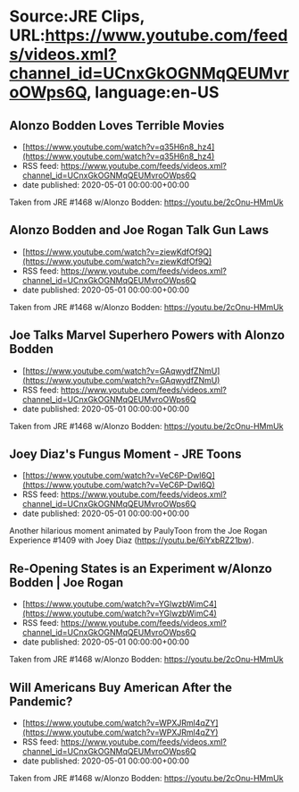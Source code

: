 # Source:JRE Clips, URL:https://www.youtube.com/feeds/videos.xml?channel_id=UCnxGkOGNMqQEUMvroOWps6Q, language:en-US

## Alonzo Bodden Loves Terrible Movies
 - [https://www.youtube.com/watch?v=q35H6n8_hz4](https://www.youtube.com/watch?v=q35H6n8_hz4)
 - RSS feed: https://www.youtube.com/feeds/videos.xml?channel_id=UCnxGkOGNMqQEUMvroOWps6Q
 - date published: 2020-05-01 00:00:00+00:00

Taken from JRE #1468 w/Alonzo Bodden: https://youtu.be/2cOnu-HMmUk

## Alonzo Bodden and Joe Rogan Talk Gun Laws
 - [https://www.youtube.com/watch?v=ziewKdfOf9Q](https://www.youtube.com/watch?v=ziewKdfOf9Q)
 - RSS feed: https://www.youtube.com/feeds/videos.xml?channel_id=UCnxGkOGNMqQEUMvroOWps6Q
 - date published: 2020-05-01 00:00:00+00:00

Taken from JRE #1468 w/Alonzo Bodden: https://youtu.be/2cOnu-HMmUk

## Joe Talks Marvel Superhero Powers with Alonzo Bodden
 - [https://www.youtube.com/watch?v=GAqwydfZNmU](https://www.youtube.com/watch?v=GAqwydfZNmU)
 - RSS feed: https://www.youtube.com/feeds/videos.xml?channel_id=UCnxGkOGNMqQEUMvroOWps6Q
 - date published: 2020-05-01 00:00:00+00:00

Taken from JRE #1468 w/Alonzo Bodden:
https://youtu.be/2cOnu-HMmUk

## Joey Diaz's Fungus Moment - JRE Toons
 - [https://www.youtube.com/watch?v=VeC6P-Dwl6Q](https://www.youtube.com/watch?v=VeC6P-Dwl6Q)
 - RSS feed: https://www.youtube.com/feeds/videos.xml?channel_id=UCnxGkOGNMqQEUMvroOWps6Q
 - date published: 2020-05-01 00:00:00+00:00

Another hilarious moment animated by PaulyToon from the Joe Rogan Experience #1409 with Joey Diaz (https://youtu.be/6iYxbRZ21bw).

## Re-Opening States is an Experiment w/Alonzo Bodden | Joe Rogan
 - [https://www.youtube.com/watch?v=YGlwzbWimC4](https://www.youtube.com/watch?v=YGlwzbWimC4)
 - RSS feed: https://www.youtube.com/feeds/videos.xml?channel_id=UCnxGkOGNMqQEUMvroOWps6Q
 - date published: 2020-05-01 00:00:00+00:00

Taken from JRE #1468 w/Alonzo Bodden:
https://youtu.be/2cOnu-HMmUk

## Will Americans Buy American After the Pandemic?
 - [https://www.youtube.com/watch?v=WPXJRml4qZY](https://www.youtube.com/watch?v=WPXJRml4qZY)
 - RSS feed: https://www.youtube.com/feeds/videos.xml?channel_id=UCnxGkOGNMqQEUMvroOWps6Q
 - date published: 2020-05-01 00:00:00+00:00

Taken from JRE #1468 w/Alonzo Bodden: https://youtu.be/2cOnu-HMmUk

